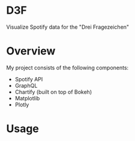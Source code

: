 # D3F
Visualize Spotify data for the "Drei Fragezeichen"

# Overview
My project consists of the following components:
- Spotify API
- GraphQL
- Chartify (built on top of Bokeh)
- Matplotlib
- Plotly

# Usage

